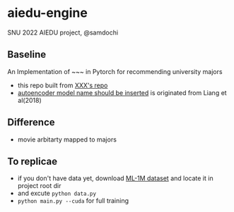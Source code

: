 # aiedu-engine
SNU 2022 AIEDU project, @samdochi

## Baseline
An Implementation of ~~~ in Pytorch for recommending university majors
- this repo built from [XXX's repo](https://github.com/younggyoseo/vae-cf-pytorch)
- [autoencoder model name should be inserted](https://arxiv.org/abs/1802.05814) is originated from Liang et al(2018)

## Difference
- movie arbitarty mapped to majors

## To replicae
- if you don't have data yet, download [ML-1M dataset](https://grouplens.org/datasets/movielens/) and locate it in project root dir
- and excute `python data.py`
- `python main.py --cuda` for full training
